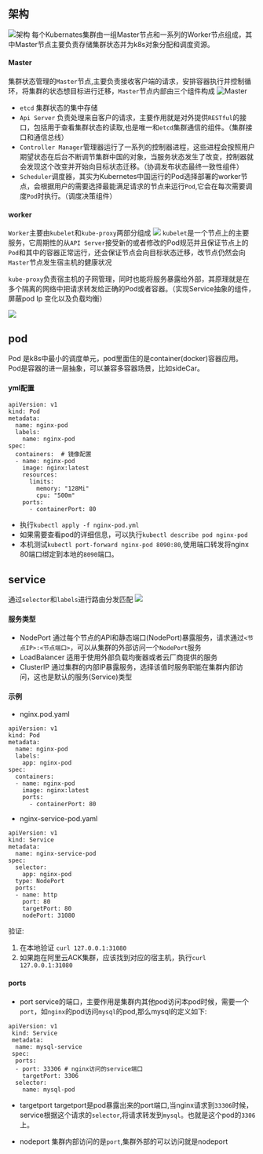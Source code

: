 ## 架构
![架构](https://img.draveness.me/2018-11-25-kubernetes-architecture.png)
每个Kubernates集群由一组Master节点和一系列的Worker节点组成，其中Master节点主要负责存储集群状态并为k8s对象分配和调度资源。

#### Master
集群状态管理的`Master`节点,主要负责接收客户端的请求，安排容器执行并控制循环，将集群的状态想目标进行迁移，`Master`节点内部由三个组件构成
![Master](https://img.draveness.me/2018-11-25-kubernetes-master-node.png)
- `etcd` 集群状态的集中存储
- `Api Server` 负责处理来自客户的请求，主要作用就是对外提供`RESTful`的接口，包括用于查看集群状态的读取,也是唯一和`etcd`集群通信的组件。（集群接口和通信总线）
- `Controller Manager`管理器运行了一系列的控制器进程，这些进程会按照用户期望状态在后台不断调节集群中国的对象，当服务状态发生了改变，控制器就会发现这个改变并开始向目标状态迁移。（协调发布状态最终一致性组件）
- `Scheduler`调度器，其实为Kubernetes中国运行的Pod选择部署的worker节点，会根据用户的需要选择最能满足请求的节点来运行`Pod`,它会在每次需要调度`Pod`时执行。（调度决策组件）

#### worker
`Worker`主要由`kubelet`和`kube-proxy`两部分组成
![](https://img.draveness.me/2018-11-25-kubernetes-worker-node.png)
`kubelet`是一个节点上的主要服务，它周期性的从`API Server`接受新的或者修改的Pod规范并且保证节点上的`Pod`和其中的容器正常运行，还会保证节点会向目标状态迁移，改节点仍然会向`Master`节点发生宿主机的健康状况

`kube-proxy`负责宿主机的子网管理，同时也能将服务暴露给外部，其原理就是在多个隔离的网络中把请求转发给正确的Pod或者容器。（实现Service抽象的组件，屏蔽pod Ip 变化以及负载均衡）

![](https://img.alicdn.com/imgextra/i4/O1CN01HZRWgt1l27yXYZU4Y_!!6000000004760-2-tps-1416-800.png)
## pod
Pod 是k8s中最小的调度单元，pod里面住的是container(docker)容器应用。
Pod是容器的进一层抽象，可以兼容多容器场景，比如sideCar。
#### yml配置
```
apiVersion: v1
kind: Pod
metadata:
  name: nginx-pod
  labels:
    name: nginx-pod
spec:
  containers:  # 镜像配置
  - name: nginx-pod
    image: nginx:latest
    resources:
      limits:
        memory: "128Mi"
        cpu: "500m"
    ports:
      - containerPort: 80
```
- 执行`kubectl apply -f nginx-pod.yml`
- 如果需要查看pod的详细信息，可以执行`kubectl describe pod nginx-pod`
- 本机测试`kubectl port-forward nginx-pod 8090:80`,使用端口转发将nginx 80端口绑定到本地的`8090`端口。

## service
通过`selector`和`labels`进行路由分发匹配 
![](https://img.alicdn.com/imgextra/i4/O1CN01L6ZPBq1YS9TXVw2BP_!!6000000003057-2-tps-1410-784.png)
#### 服务类型
- NodePort
通过每个节点的API和静态端口(NodePort)暴露服务，请求通过`<节点IP>:<节点端口>`，可以从集群的外部访问一个`NodePort`服务
- LoadBalancer
适用于使用外部负载均衡器或者云厂商提供的服务
- ClusterIP
通过集群的内部IP暴露服务，选择该值时服务职能在集群内部访问，这也是默认的服务(Service)类型

#### 示例
- nginx.pod.yaml
```
apiVersion: v1
kind: Pod
metadata:
  name: nginx-pod
  labels:
    app: nginx-pod
spec:
  containers:
  - name: nginx-pod
    image: nginx:latest
    ports:
      - containerPort: 80
```
- nginx-service-pod.yaml
```
apiVersion: v1
kind: Service
metadata:
  name: nginx-service-pod
spec:
  selector:
    app: nginx-pod
  type: NodePort
  ports:
  - name: http
    port: 80
    targetPort: 80
    nodePort: 31080
```
验证: 
1. 在本地验证 `curl 127.0.0.1:31080`
2. 如果跑在阿里云ACK集群，应该找到对应的宿主机，执行`curl 127.0.0.1:31080`

#### ports
- port
service的端口，主要作用是集群内其他pod访问本pod时候，需要一个`port`，如`nginx`的pod访问`mysql`的pod,那么mysql的定义如下:
```
apiVersion: v1
 kind: Service
 metadata:
  name: mysql-service
 spec:
  ports:
  - port: 33306 # nginx访问的service端口
    targetPort: 3306
  selector: 
    name: mysql-pod
```
- targetport
targetport是pod暴露出来的port端口,当nginx请求到`33306`时候，service根据这个请求的`selector`,将请求转发到`mysql`。也就是这个pod的`3306`上。

- nodeport
集群内部访问的是`port`,集群外部的可以访问就是nodeport